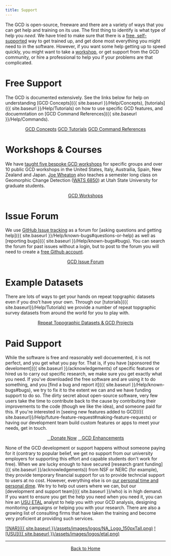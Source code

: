 ```yaml
---
title: Support
---
```


The GCD is open-source, freeware and there are a variety of ways that you can get help and training on its use. The first thing to identify is what type of help you *need*. We have tried to make sure that there is a [free, self-supported](#free-support) way to get trained up, and get done most everything you might need to in the software. However, if you want some help getting up to speed quickly, you might want to take a [workshop](#gcd-workshops--courses), or get support from the GCD community, or hire a professional to help you if your problems are that complicated. 

# Free Support

The GCD is documented extensively. See the links below for help on understanding [GCD Concepts]({{ site.baseurl }}/Help/Concepts), [tutorials]({{ site.baseurl }}/Help/Tutorials) on how to use specific GCD features, and docuemntation on [GCD Command References]({{ site.baseurl }}/Help/Commands).
<div style="text-align: center">
	<a class="hollow button" href="{{ site.baseurl }}/Help/Concepts"><i class="fa fa-lightbulb-o"></i>  GCD Concepts</a>  
    <a class="hollow button" href="{{ site.baseurl }}/Help/Tutorials"><i class="fa fa-youtube"></i>  GCD Tutorials</a>  
    <a class="hollow button" href="{{ site.baseurl }}/Help/Commands"><i class="fa fa-terminal"></i>  GCD Command References</a>  
</div>

# Workshops & Courses

We have [taught five bespoke GCD workshops](http://www.joewheaton.org/workshops.html) for specific groups and over 10 public GCD workshops in the United States, Italy, Austrailia, Spain, New Zealand and Japan.  [Joe Wheaton](http://joewheaton.org) also teaches a semester long class on Geomorphic Change Detection ([WATS 6850](http://catalog.usu.edu/preview_course_nopop.php?catoid=12&coid=93001)) at Utah State University for graduate students. 
<div align="center">
    <a class="hollow button" href="{{ site.baseurl }}/Help/Workshops"><i class="fa fa-graduation-cap"></i>  GCD Workshops</a>  
</div>

# Issue Forum 

We use [GitHub Issue tracking](https://github.com/Riverscapes/gcd/issues) as a forum for [asking questions and getting help]({{ site.baseurl }}/Help/known-bugs#questions-or-help) as well as [reporting bugs]({{ site.baseurl }}/Help/known-bugs#bugs). You can search the forum for past issues without a login, but to post to the forum you will need to create a [free Github account](https://github.com/join).

<div style="text-align: center">
    <a class="hollow button" href="https://github.com/Riverscapes/gcd/issues"><i class="fa fa-github"></i>  GCD Issue Forum</a>  
</div>

# Example Datasets

There are lots of ways to get your hands on repeat topgraphic datasets even if you dno't have your own. Through our [tutorials]({{ site.baseurl}}/Help/Tutorials) we provide a number of repeat topgraphic survey datasets from around the world for you to play with. 

<div align="center">
	<a class="hollow button" href="{{ site.baseurl}}/Help/example-data-sets.html" ><i class="fa fa-database"></i> Repeat Topographic Datasets & GCD Projects</a>
</div>

# Paid Support

While the software is free and reasonably well docuemented, it is not perfect, and you get what you pay for. That is, if you have [sponsored the develoment]({{ site.baseurl }}/acknowledgements) of specific features or hired us to carry out specific research, we make sure you get exactly what you need. If you've downloaded the free software and are using it to do something, and you [find a bug and report it]({{ site.baseurl }}/Help/known-bugs#bugs), we try to fix it to the extent we can and we have funding support to do so. The dirty secret about open-source software, very few users take the time to contribute back to the cause by contributing their improvements to the code (though we like the idea), and someone paid for this.  If you're interested in [seeing new features added to GCD]({{ site.baseurl}}/Help/future-feature-request#making-feature-requests) or having our development team build custom features or apps to meet your needs, get in touch. 

<div align="center">
	<a class="button success" href="{{ site.baseurl}}/Help/future-feature-request#want-to-donate-to-the-cause" ><i class="fa fa-paypal"></i>&nbsp;&nbsp; Donate Now</a>
	<a class="hollow button" href="{{ site.baseurl}}/Help/future-feature-request#making-feature-requests" ><i class="fa fa-lightbulb-o"></i>&nbsp;&nbsp;  GCD Enhancements</a>
</div>

None of the GCD development or support happens without someone paying for it (contrary to popular belief, we get no support from our university employers for supporting this effort and capable students don't work for free). When we are lucky enough to have secured [research grant funding]({{ site.baseurl }}/acknowledgements)) from NSF or NERC (for example), they provide temporary financial support for us to provide techncial support to users at no cost. However, everything else is on [our personal time and personal dime](http://127.0.0.1:4001/who.html).  We try to help out users where we can, but our  [development and support team]({{ site.baseurl }}/who)  is in high demand.  If you want to ensure you get the help you need when you need it, you can  hire an [USU ETAL](http://etal.joewheaton.org)  analyst to help you with your GCD analysis, designing monitoring campaigns or helping you with your research. There are also a growing list of consulting firms that have taken the training and become very proficient at providing such services.

[![NAR]({{ site.baseurl }}/assets/images/logos/NA_Logo_150pxTall.png)](http://northarrowresearch.com/)
[![USU]({{ site.baseurl }}/assets/images/logos/etal.png)](http://etal.joewheaton.org)

------
<div align="center">
    <a class="hollow button" href="{{ site.baseurl }}/"><i class="fa fa-chevron-circle-left"></i>  Back to Home </a>  
</div>